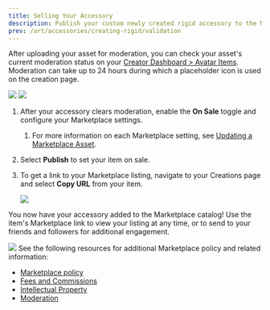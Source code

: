 ```yaml
---
title: Selling Your Accessory
description: Publish your custom newly created rigid accessory to the Marketplace.
prev: /art/accessories/creating-rigid/validation
---
```


After uploading your asset for moderation, you can check your asset's current moderation status on your [Creator Dashboard > Avatar Items](https://create.roblox.com/dashboard/creations). Moderation can take up to 24 hours during which a placeholder icon is used on the creation page.

   <Tabs>
   <TabItem label='Awaiting Moderation'>
   <img src="../../../assets/art/accessories/creating-rigid/Publishing-Moderation-Pending.png" />
   </TabItem>
   <TabItem label='Moderation Cleared'>
   <img src="../../../assets/art/accessories/creating-rigid/Publishing-Ready-For-Sale.png" />
   </TabItem>
   </Tabs>

1. After your accessory clears moderation, enable the **On Sale** toggle and configure your Marketplace settings.
   1. For more information on each Marketplace setting, see [Updating a Marketplace Asset](../../../marketplace/publishing-to-marketplace.md#publishing-an-asset).
2. Select **Publish** to set your item on sale.
3. To get a link to your Marketplace listing, navigate to your Creations page and select **Copy URL** from your item.

   <img src="../../../assets/art/accessories/creating-rigid/Copy-Marketplace-URL.png" />

You now have your accessory added to the Marketplace catalog! Use the item's Marketplace link to view your listing at any time, or to send to your friends and followers for additional engagement.

<img src="../../../assets/art/accessories/creating-rigid/Marketplace-Listing.png" />

<Alert severity = 'info'>
See the following resources for additional Marketplace policy and related information:

- [Marketplace policy](../../../marketplace/marketplace-policy.md)
- [Fees and Commissions](../../../marketplace/marketplace-fees-and-commissions.md)
- [Intellectual Property](../../../marketplace/intellectual-property.md)
- [Moderation](../../../marketplace/moderation.md)

</Alert>
